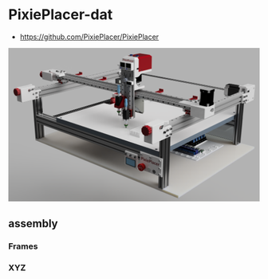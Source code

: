 
# PixiePlacer-dat

- https://github.com/PixiePlacer/PixiePlacer

![](2025-02-13-17-46-21.png)


## assembly 

### Frames 



### XYZ 

